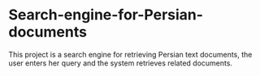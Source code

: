 # Search-engine-for-Persian-documents
This project is a search engine for retrieving Persian text documents, the user enters her query and the system retrieves related documents.
